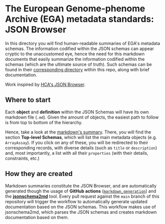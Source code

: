# The European Genome-phenome Archive (EGA) metadata standards: JSON Browser

In this directory you will find human-readable summaries of EGA's metadata schemas. The information codified within the JSON schemas can appear cryptic to the unaccustomed eye, hence the need for this markdown documents that easily summarize the information codified within the schemas (which are the ultimate source of truth). Such schemas can be found in their [corresponding directory](../../schemas) within this repo, along with brief documentation. 

Work inspired by [HCA's JSON Browser](https://github.com/HumanCellAtlas/metadata-schema/tree/master/docs/jsonBrowser).

## Where to start

Each **object** and **definition** within the JSON Schemas will have its own markdown file (``.md``). Given the amount of objects, the easiest path to follow is from top to bottom of the hierarchy. 

Hence, take a look at the [markdown's summary](markdowns/README.md). There, you will find the section **Top-level Schemas**, which will list the main metadata objects (e.g. ``ArrayAssay``). If you click on any of these, you will be redirected to their corresponding records, with diverse details (such as ``title`` or ``description``) and, most importantly, a list with all their ``properties`` (with their details, constraints, etc.) 

## How they are created
Markdown summaries constitute the JSON Browser, and are automatically generated though the usage of **GitHub actions** ([``markdown_generation``](../../.github/workflows/markdown_creation.yml)) and the [**jsonschema2md**](https://github.com/adobe/jsonschema2md) tool. Every pull request against the ``main`` branch of this repository will trigger the workflow to automatically generate updated documentation based on the JSON schemas. This workflow makes use of jsonschema2md, which parses the JSON schemas and creates markdown documentation based on them.